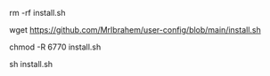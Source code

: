 rm -rf install.sh

wget https://github.com/MrIbrahem/user-config/blob/main/install.sh

chmod -R 6770 install.sh

sh install.sh
